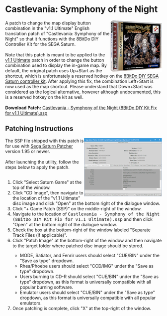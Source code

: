 <h1>Castlevania: Symphony of the Night</h1>
<img width="165" height="165" src="https://github.com/DerekPascarella/CastlevaniaSymphonyoftheNight-8BitDoDIYKitPatchSaturn/blob/main/images/cover.png?raw=true" align="right">A patch to change the map display button combination in the "v1.1 Ultimate" English translation patch of "Castlevania: Symphony of the Night" so that it functions with the 8BitDo DIY Controller Kit for the SEGA Saturn.
<br><br>
Note that this patch is meant to be applied to the <a href="https://meduza-team.ucoz.net/news/obnovlenie_dracula_x_nocturne_in_the_moonlight_ultimate_sega_saturn/2024-02-25-49">v1.1 Ultimate</a> patch in order to change the button combination used to display the in-game map. By default, the original patch uses Up+Start as the shortcut, which is unfortunately a reserved hotkey on the <a href="https://shop.8bitdo.com/products/8bitdo-mod-kit-for-original-sega-saturn-controller">8BitDo DIY SEGA Saturn controller kit</a>. After applying this fix, the combination Left+Start is now used as the map shortcut. Please understand that Down+Start was considered as the logical alternative, however although undocumented, this is a reserved hotkey on the kit as well.
<br><br>
<b>Download Patch:</b> <a href="https://github.com/DerekPascarella/CastlevaniaSymphonyoftheNight-8BitDoDIYKitPatchSaturn/raw/refs/heads/main/Castlevania%20-%20Symphony%20of%20the%20Night%20(8BitDo%20DIY%20Kit%20Fix%20for%20v1.1%20Ultimate).ssp">Castlevania - Symphony of the Night (8BitDo DIY Kit Fix for v1.1 Ultimate).ssp</a>

<h2>Patching Instructions</h2>
<img align="right" width="250" height="187" src="https://github.com/DerekPascarella/CastlevaniaSymphonyoftheNight-8BitDoDIYKitPatchSaturn/blob/main/images/patcher.png?raw=true">The SSP file shipped with this patch is for use with <a href="https://drive.google.com/uc?export=download&id=1815dZRP0_N3TihjsHBepPuJN1hopiDLG">Sega Saturn Patcher</a> version 1.95 or newer.
<br><br>
After launching the utility, follow the steps below to apply the patch.
<br><br>
<ol type="1">
  <li>Click "Select Saturn Game" at the top of the window.</li>
  <li>Click "CD Image", then navigate to the location of the "v1.1 Ultimate" disc image and click "Open" at the bottom right of the dialogue window.</li>
  <li>Click "+ Game Patch (SSP)" on the middle-right of the window.</li>
  <li>Navigate to the location of <tt>Castlevania - Symphony of the Night (8BitDo DIY Kit Fix for v1.1 Ultimate).ssp</tt> and then click "Open" at the bottom right of the dialogue window.</li>
  <li>Check the box at the bottom-right of the window labeled "Separate Track Files (if applicable)".</li>
  <li>Click "Patch Image" at the bottom-right of the window and then navigate to the target folder where patched disc image should be stored.</li>
    <ul>
      <li>MODE, Satiator, and Fenrir users should select "CUE/BIN" under the "Save as type" dropdown.</li>
      <li>Rhea/Phoebe users should select "CCD/IMG" under the "Save as type" dropdown.
      <li>Users burning to CD-R should select "CUE/BIN" under the "Save as type" dropdown, as this format is universally compatible with all popular burning software.</li>
      <li>Emulator users should select "CUE/BIN" under the "Save as type" dropdown, as this format is universally compatible with all popular emulators.</li>
    </ul>
  <li>Once patching is complete, click "X" at the top-right of the window.</li>
</ol>
